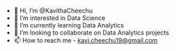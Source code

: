 - 👋 Hi, I’m @KavithaCheechu
- 👀 I’m interested in Data Science
- 🌱 I’m currently learning Data Analytics
- 💞️ I’m looking to collaborate on Data Analytics projects
- 📫 How to reach me - kavi.cheechu19@gmail.com

<!---
KavithaCheechu/KavithaCheechu is a ✨ special ✨ repository because its `README.md` (this file) appears on your GitHub profile.
You can click the Preview link to take a look at your changes.
--->
